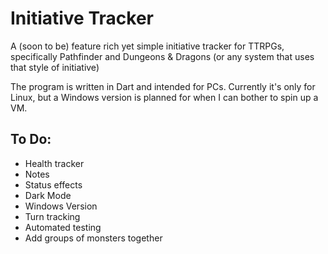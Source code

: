 # Initiative Tracker

A (soon to be) feature rich yet simple initiative tracker for TTRPGs, specifically Pathfinder and Dungeons & Dragons (or any system that uses that style of initiative)

The program is written in Dart and intended for PCs. Currently it's only for Linux, but a Windows version is planned for when I can bother to spin up a VM.

## To Do:
* Health tracker
* Notes
* Status effects
* Dark Mode
* Windows Version
* Turn tracking
* Automated testing
* Add groups of monsters together